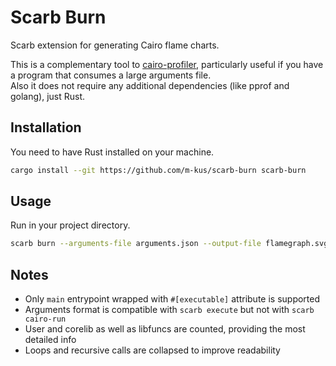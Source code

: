 # Scarb Burn

Scarb extension for generating Cairo flame charts.  

This is a complementary tool to [cairo-profiler](https://github.com/software-mansion/cairo-profiler), particularly useful if you have a program that consumes a large arguments file.  
Also it does not require any additional dependencies (like pprof and golang), just Rust.

## Installation

You need to have Rust installed on your machine.

```bash
cargo install --git https://github.com/m-kus/scarb-burn scarb-burn
```

## Usage

Run in your project directory.

```bash
scarb burn --arguments-file arguments.json --output-file flamegraph.svg --open-in-browser
```

## Notes

- Only `main` entrypoint wrapped with `#[executable]` attribute is supported
- Arguments format is compatible with `scarb execute` but not with `scarb cairo-run`
- User and corelib as well as libfuncs are counted, providing the most detailed info
- Loops and recursive calls are collapsed to improve readability
